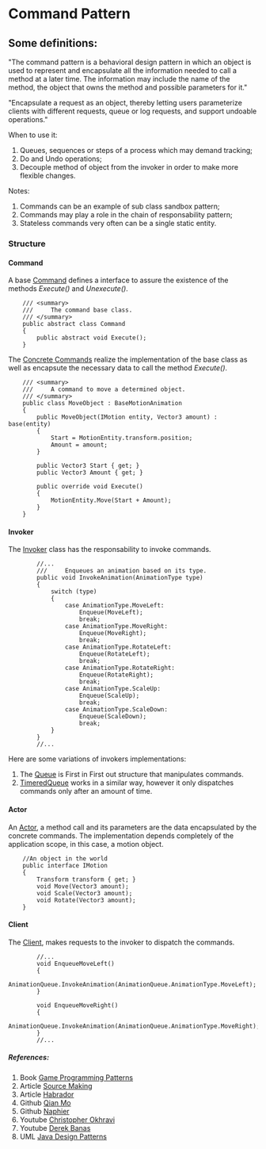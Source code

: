 
# Command Pattern

## Some definitions:

"The command pattern is a behavioral design pattern in which an object is used to represent and encapsulate all the information needed to call a method at a later time. The information may include the name of the method, the object that owns the method and possible parameters for it."

"Encapsulate a request as an object, thereby letting users parameterize clients with different requests, queue or log requests, and support undoable operations." 

When to use it: 
1. Queues, sequences or steps of a process which may demand tracking;
2. Do and Undo operations;
3. Decouple method of object from the invoker in order to make more flexible changes.

Notes:
1. Commands can be an example of sub class sandbox pattern;
2. Commands may play a role in the chain of responsability pattern;
3. Stateless commands very often can be a single static entity.

### Structure

#### Command

A base [Command](https://github.com/ycarowr/DesignPatterns/blob/master/Assets/Behavior/Command/Structure/Command.cs) defines a interface to assure the existence of the methods _Execute()_ and _Unexecute()_. 

```
    /// <summary>
    ///     The command base class.
    /// </summary>
    public abstract class Command
    {
        public abstract void Execute();
    }
```

The [Concrete Commands](https://github.com/ycarowr/DesignPatterns/tree/master/Assets/Behavior/Command/Examples/AnimationQueue/Scripts/Commands) realize the implementation of the base class as well as encapsute the necessary data to call the method _Execute()_.

```
    /// <summary>
    ///     A command to move a determined object.
    /// </summary>
    public class MoveObject : BaseMotionAnimation
    {
        public MoveObject(IMotion entity, Vector3 amount) : base(entity)
        {
            Start = MotionEntity.transform.position;
            Amount = amount;
        }

        public Vector3 Start { get; }
        public Vector3 Amount { get; }

        public override void Execute()
        {
            MotionEntity.Move(Start + Amount);
        }
    }
```

#### Invoker
The [Invoker](https://github.com/ycarowr/DesignPatterns/blob/master/Assets/Behavior/Command/Examples/AnimationQueue/Scripts/Invoker/AnimationQueue.cs) class has the responsability to invoke commands.

```
        //...
        ///     Enqueues an animation based on its type.
        public void InvokeAnimation(AnimationType type)
        {
            switch (type)
            {
                case AnimationType.MoveLeft:
                    Enqueue(MoveLeft);
                    break;
                case AnimationType.MoveRight:
                    Enqueue(MoveRight);
                    break;
                case AnimationType.RotateLeft:
                    Enqueue(RotateLeft);
                    break;
                case AnimationType.RotateRight:
                    Enqueue(RotateRight);
                    break;
                case AnimationType.ScaleUp:
                    Enqueue(ScaleUp);
                    break;
                case AnimationType.ScaleDown:
                    Enqueue(ScaleDown);
                    break;
            }
        }
        //...
```

Here are some variations of invokers implementations:
1. The [Queue](https://github.com/ycarowr/DesignPatterns/blob/master/Assets/Behavior/Command/Structure/Tools/CommandQueue.cs) is First in First out structure that manipulates commands. 
2. [TimeredQueue](https://github.com/ycarowr/DesignPatterns/blob/master/Assets/Behavior/Command/Structure/Tools/TimeredCommandQueue.cs) works in a similar way, however it only dispatches commands only after an amount of time.

#### Actor 
An [Actor](https://github.com/ycarowr/DesignPatterns/blob/master/Assets/Behavior/Command/Examples/AnimationQueue/Scripts/Actor/MotionEntity.cs), a method call and its parameters are the data encapsulated by the concrete commands. 
The implementation depends completely of the application scope, in this case, a motion object.

```
    //An object in the world 
    public interface IMotion
    {
        Transform transform { get; }
        void Move(Vector3 amount);
        void Scale(Vector3 amount);
        void Rotate(Vector3 amount);
    }
```

#### Client
The [Client](https://github.com/ycarowr/DesignPatterns/blob/master/Assets/Behavior/Command/Examples/AnimationQueue/Scripts/Client/AnimationClient.cs), makes requests to the invoker to dispatch the commands.    

```
        //...
        void EnqueueMoveLeft()
        {
            AnimationQueue.InvokeAnimation(AnimationQueue.AnimationType.MoveLeft);
        }

        void EnqueueMoveRight()
        {
            AnimationQueue.InvokeAnimation(AnimationQueue.AnimationType.MoveRight);
        }
        //...
```

##### References: 
1. Book [Game Programming Patterns](https://gameprogrammingpatterns.com/command.html)
2. Article [Source Making](https://sourcemaking.com/design_patterns/command)
3. Article [Habrador](https://www.habrador.com/tutorials/programming-patterns/1-command-pattern/)
4. Github [Qian Mo](https://github.com/QianMo/Unity-Design-Pattern/tree/master/Assets/Behavioral%20Patterns/Command%20Pattern)
5. Github [Naphier](https://github.com/Naphier/unity-design-patterns/tree/master/Assets/command%20pattern)
6. Youtube [Christopher Okhravi](https://www.youtube.com/watch?v=9qA5kw8dcSU&list=PLDyBXGLPIsoNB6Hq0Y1fdT5146kTfxem4&index=26&t=830s)
7. Youtube [Derek Banas](https://www.youtube.com/watch?v=7Pj5kAhVBlg&list=PLF206E906175C7E07&index=12)
8. UML [Java Design Patterns](https://java-design-patterns.com/patterns/command/)


